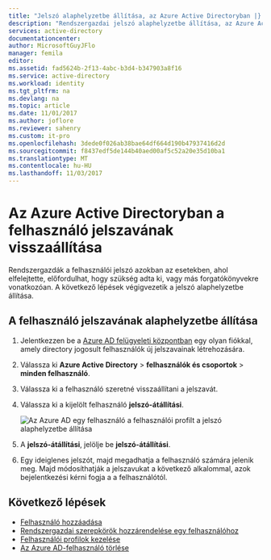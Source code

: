 ```yaml
---
title: "Jelszó alaphelyzetbe állítása, az Azure Active Directoryban |} Microsoft Docs"
description: "Rendszergazdai jelszó alaphelyzetbe állítása, az Azure Active Directoryban egy felhasználó által kezdeményezett"
services: active-directory
documentationcenter: 
author: MicrosoftGuyJFlo
manager: femila
editor: 
ms.assetid: fad5624b-2f13-4abc-b3d4-b347903a8f16
ms.service: active-directory
ms.workload: identity
ms.tgt_pltfrm: na
ms.devlang: na
ms.topic: article
ms.date: 11/01/2017
ms.author: joflore
ms.reviewer: sahenry
ms.custom: it-pro
ms.openlocfilehash: 3dede0f026ab38bae64df664d190b47937416d2d
ms.sourcegitcommit: f8437edf5de144b40aed00af5c52a20e35d10ba1
ms.translationtype: MT
ms.contentlocale: hu-HU
ms.lasthandoff: 11/03/2017
---
```

# <a name="reset-the-password-for-a-user-in-azure-active-directory"></a>Az Azure Active Directoryban a felhasználó jelszavának visszaállítása

Rendszergazdák a felhasználói jelszó azokban az esetekben, ahol elfelejtette, előfordulhat, hogy szükség adta ki, vagy más forgatókönyvekre vonatkozóan. A következő lépések végigvezetik a jelszó alaphelyzetbe állítása.

## <a name="how-to-reset-the-password-for-a-user"></a>A felhasználó jelszavának alaphelyzetbe állítása

1. Jelentkezzen be a [Azure AD felügyeleti központban](https://aad.portal.azure.com) egy olyan fiókkal, amely directory jogosult felhasználók új jelszavainak létrehozására.
2. Válassza ki **Azure Active Directory** > **felhasználók és csoportok** > **minden felhasználó**.
3. Válassza ki a felhasználó szeretné visszaállítani a jelszavát.
2. Válassza ki a kijelölt felhasználó **jelszó-átállítási**.

    ![Az Azure AD egy felhasználó a felhasználói profilt a jelszó alaphelyzetbe állítása](./media/active-directory-users-reset-password-azure-portal/user-password-reset.png)
    
6. A **jelszó-átállítási**, jelölje be **jelszó-átállítási**.
7. Egy ideiglenes jelszót, majd megadhatja a felhasználó számára jelenik meg. Majd módosíthatják a jelszavukat a következő alkalommal, azok bejelentkezési kérni fogja a a felhasználótól. 

## <a name="next-steps"></a>Következő lépések
* [Felhasználó hozzáadása](active-directory-users-create-azure-portal.md)
* [Rendszergazdai szerepkörök hozzárendelése egy felhasználóhoz](active-directory-users-assign-role-azure-portal.md)
* [Felhasználói profilok kezelése](active-directory-users-profile-azure-portal.md)
* [Az Azure AD-felhasználó törlése](active-directory-users-delete-user-azure-portal.md)
